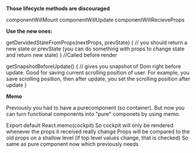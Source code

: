 **Those lifecycle methods are discouraged**

componentWillMount
componentWillUpdate
componentWillRecieveProps

**Use the new ones:**


getDervidedStateFromProps(nextProps, prevState) {
// you should return a new state or prevState (you can do something with props to change state and return new state)
}
//Called before render

getSnapshotBeforeUpdate() {
// gives you snapshot of Dom right before update. Good for saving current scrolling position of user. For example, you save scrolling position, then after update, you set the scrolling position after update
}


**Memo**

Previously you had to have a purecomponent (so container). But now you can turn functional components into "pure" componets by using memo.

Export default React.memo(cockpit)
So cockpit will only be rendered whenever the props it received really change
Props will be compared to the old props on a shallow level (if top level values change, that is checked)
So same as pure component now which previously needs
